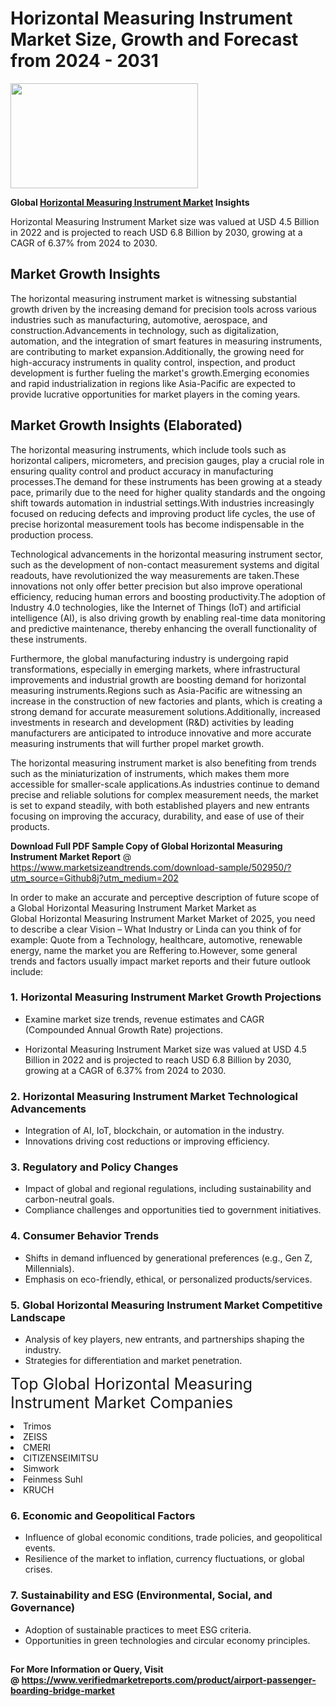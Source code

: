 <H1>Horizontal Measuring Instrument Market Size, Growth and Forecast from 2024 - 2031</H1><img class="aligncenter size-medium wp-image-584254" src="https://thirdeyenews.in/wp-content/uploads/2024/09/Global-Market-Research-300x168.jpeg" alt="" width="300" height="168" /><p><strong>Global&nbsp;<a href="https://www.marketsizeandtrends.com/download-sample/502950/?utm_source=Github8j?utm_medium=202">Horizontal Measuring Instrument Market</a> Insights</strong></p><p>Horizontal Measuring Instrument Market size was valued at USD 4.5 Billion in 2022 and is projected to reach USD 6.8 Billion by 2030, growing at a CAGR of 6.37% from 2024 to 2030.</p><p><h2>Market Growth Insights</h2> <p>The horizontal measuring instrument market is witnessing substantial growth driven by the increasing demand for precision tools across various industries such as manufacturing, automotive, aerospace, and construction.Advancements in technology, such as digitalization, automation, and the integration of smart features in measuring instruments, are contributing to market expansion.Additionally, the growing need for high-accuracy instruments in quality control, inspection, and product development is further fueling the market's growth.Emerging economies and rapid industrialization in regions like Asia-Pacific are expected to provide lucrative opportunities for market players in the coming years.</p> <h2>Market Growth Insights (Elaborated)</h2> <p>The horizontal measuring instruments, which include tools such as horizontal calipers, micrometers, and precision gauges, play a crucial role in ensuring quality control and product accuracy in manufacturing processes.The demand for these instruments has been growing at a steady pace, primarily due to the need for higher quality standards and the ongoing shift towards automation in industrial settings.With industries increasingly focused on reducing defects and improving product life cycles, the use of precise horizontal measurement tools has become indispensable in the production process.</p> <p>Technological advancements in the horizontal measuring instrument sector, such as the development of non-contact measurement systems and digital readouts, have revolutionized the way measurements are taken.These innovations not only offer better precision but also improve operational efficiency, reducing human errors and boosting productivity.The adoption of Industry 4.0 technologies, like the Internet of Things (IoT) and artificial intelligence (AI), is also driving growth by enabling real-time data monitoring and predictive maintenance, thereby enhancing the overall functionality of these instruments.</p> <p>Furthermore, the global manufacturing industry is undergoing rapid transformations, especially in emerging markets, where infrastructural improvements and industrial growth are boosting demand for horizontal measuring instruments.Regions such as Asia-Pacific are witnessing an increase in the construction of new factories and plants, which is creating a strong demand for accurate measurement solutions.Additionally, increased investments in research and development (R&D) activities by leading manufacturers are anticipated to introduce innovative and more accurate measuring instruments that will further propel market growth.</p> <p>The horizontal measuring instrument market is also benefiting from trends such as the miniaturization of instruments, which makes them more accessible for smaller-scale applications.As industries continue to demand precise and reliable solutions for complex measurement needs, the market is set to expand steadily, with both established players and new entrants focusing on improving the accuracy, durability, and ease of use of their products.</p> <p><span class=""><strong>Download Full PDF Sample Copy of Global Horizontal Measuring Instrument Market Report</strong> @ <a href="https://www.marketsizeandtrends.com/download-sample/502950/?utm_source=Github8j?utm_medium=202" target="_blank">https://www.marketsizeandtrends.com/download-sample/502950/?utm_source=Github8j?utm_medium=202</a></span></p><p>In order to make an accurate and perceptive description of future scope of a Global&nbsp;Horizontal Measuring Instrument Market Market as Global&nbsp;Horizontal Measuring Instrument Market Market of 2025, you need to describe a clear Vision &ndash; What Industry or Linda can you think of for example: Quote from a Technology, healthcare, automotive, renewable energy, name the market you are Reffering to.However, some general trends and factors usually impact market reports and their future outlook include:</p><h3>1.&nbsp;<strong>Horizontal Measuring Instrument Market Growth Projections</strong></h3><ul><li>Examine market size trends, revenue estimates and CAGR (Compounded Annual Growth Rate) projections.</li><li><p>Horizontal Measuring Instrument Market size was valued at USD 4.5 Billion in 2022 and is projected to reach USD 6.8 Billion by 2030, growing at a CAGR of 6.37% from 2024 to 2030.</p></li></ul><h3>2.&nbsp;<strong>Horizontal Measuring Instrument Market Technological Advancements</strong></h3><ul><li>Integration of AI, IoT, blockchain, or automation in the industry.</li><li>Innovations driving cost reductions or improving efficiency.</li></ul><h3>3.&nbsp;<strong>Regulatory and Policy Changes</strong></h3><ul><li>Impact of global and regional regulations, including sustainability and carbon-neutral goals.</li><li>Compliance challenges and opportunities tied to government initiatives.</li></ul><h3>4.&nbsp;<strong>Consumer Behavior Trends</strong></h3><ul><li>Shifts in demand influenced by generational preferences (e.g., Gen Z, Millennials).</li><li>Emphasis on eco-friendly, ethical, or personalized products/services.</li></ul><h3>5.&nbsp;<strong>Global Horizontal Measuring Instrument Market Competitive Landscape</strong></h3><ul><li>Analysis of key players, new entrants, and partnerships shaping the industry.</li><li>Strategies for differentiation and market penetration.</li></ul><p data-pm-slice="1 1 []"><span style="color: inherit; font-family: inherit; font-size: 25px;">Top Global Horizontal Measuring Instrument Market Companies</span></p><div class="" data-test-id=""><p><li>Trimos</li><li> ZEISS</li><li> CMERI</li><li> CITIZENSEIMITSU</li><li> Simwork</li><li> Feinmess Suhl</li><li> KRUCH</li></p></div><h3>6.&nbsp;<strong>Economic and Geopolitical Factors</strong></h3><ul><li>Influence of global economic conditions, trade policies, and geopolitical events.</li><li>Resilience of the market to inflation, currency fluctuations, or global crises.</li></ul><h3>7.&nbsp;<strong>Sustainability and ESG (Environmental, Social, and Governance)</strong></h3><ul><li>Adoption of sustainable practices to meet ESG criteria.</li><li>Opportunities in green technologies and circular economy principles.</li></ul><h2><strong style="font-size: 14px;">For More Information or Query, Visit @&nbsp;</strong><a style="background-color: #ffffff; font-size: 14px;" href="https://www.marketsizeandtrends.com/report/horizontal-measuring-instrument-market/" target="_blank">https://www.verifiedmarketreports.com/product/airport-passenger-boarding-bridge-market</a></h2>
